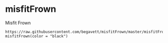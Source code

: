 # misfitFrown
Misfit Frown

```{r}
https://raw.githubusercontent.com/begavett/misfitFrown/master/misfitFrown.R
misfitFrown(color = "black")
```
